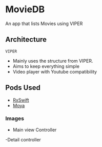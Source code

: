 # MovieDB

An app that lists Movies using VIPER

## Architecture

``VIPER``

- Mainly uses the structure from VIPER.
- Aims to keep everything simple
- Video player with Youtube compatibility

## Pods Used

- [RxSwift](https://github.com/ReactiveX/RxSwift)
- [Moya](https://github.com/Moya/Moya)


### Images

- Main view Controller


-Detail controller


